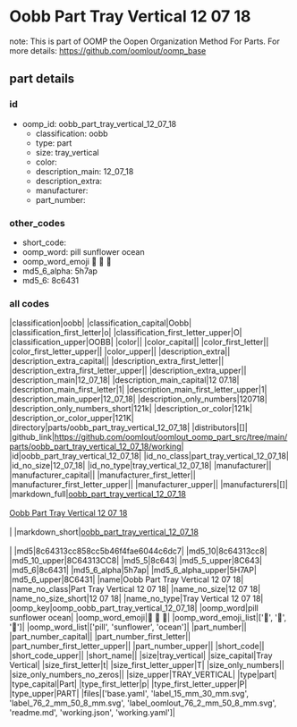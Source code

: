 # Oobb Part Tray Vertical 12 07 18  

note: This is part of OOMP the Oopen Organization Method For Parts. For more details: https://github.com/oomlout/oomp_base

##  part details





### id
* oomp_id: oobb_part_tray_vertical_12_07_18
  * classification: oobb
  * type: part
  * size: tray_vertical
  * color: 
  * description_main: 12_07_18
  * description_extra: 
  * manufacturer: 
  * part_number: 

### other_codes
* short_code: 
* oomp_word: pill sunflower ocean
* oomp_word_emoji :pill: :sunflower: :ocean:
* md5_6_alpha: 5h7ap
* md5_6: 8c6431

### all codes 
|classification|oobb|
|classification_capital|Oobb|
|classification_first_letter|o|
|classification_first_letter_upper|O|
|classification_upper|OOBB|
|color||
|color_capital||
|color_first_letter||
|color_first_letter_upper||
|color_upper||
|description_extra||
|description_extra_capital||
|description_extra_first_letter||
|description_extra_first_letter_upper||
|description_extra_upper||
|description_main|12_07_18|
|description_main_capital|12 07.18|
|description_main_first_letter|1|
|description_main_first_letter_upper|1|
|description_main_upper|12_07_18|
|description_only_numbers|120718|
|description_only_numbers_short|121k|
|description_or_color|121k|
|description_or_color_upper|121K|
|directory|parts/oobb_part_tray_vertical_12_07_18|
|distributors|[]|
|github_link|https://github.com/oomlout/oomlout_oomp_part_src/tree/main/parts/oobb_part_tray_vertical_12_07_18/working|
|id|oobb_part_tray_vertical_12_07_18|
|id_no_class|part_tray_vertical_12_07_18|
|id_no_size|12_07_18|
|id_no_type|tray_vertical_12_07_18|
|manufacturer||
|manufacturer_capital||
|manufacturer_first_letter||
|manufacturer_first_letter_upper||
|manufacturer_upper||
|manufacturers|[]|
|markdown_full|[oobb_part_tray_vertical_12_07_18](https://github.com/oomlout/oomlout_oomp_part_src/tree/main/parts/oobb_part_tray_vertical_12_07_18/working)<br>[](https://github.com/oomlout/oomlout_oomp_part_src/tree/main/parts/oobb_part_tray_vertical_12_07_18/working)<br>[Oobb Part Tray Vertical 12 07 18](https://github.com/oomlout/oomlout_oomp_part_src/tree/main/parts/oobb_part_tray_vertical_12_07_18/working)<br><br>|
|markdown_short|[oobb_part_tray_vertical_12_07_18](https://github.com/oomlout/oomlout_oomp_part_src/tree/main/parts/oobb_part_tray_vertical_12_07_18/working)<br><br>|
|md5|8c64313cc858cc5b46f4fae6044c6dc7|
|md5_10|8c64313cc8|
|md5_10_upper|8C64313CC8|
|md5_5|8c643|
|md5_5_upper|8C643|
|md5_6|8c6431|
|md5_6_alpha|5h7ap|
|md5_6_alpha_upper|5H7AP|
|md5_6_upper|8C6431|
|name|Oobb Part Tray Vertical 12 07 18|
|name_no_class|Part Tray Vertical 12 07 18|
|name_no_size|12 07 18|
|name_no_size_short|12 07 18|
|name_no_type|Tray Vertical 12 07 18|
|oomp_key|oomp_oobb_part_tray_vertical_12_07_18|
|oomp_word|pill sunflower ocean|
|oomp_word_emoji|:pill: :sunflower: :ocean:|
|oomp_word_emoji_list|[':pill:', ':sunflower:', ':ocean:']|
|oomp_word_list|['pill', 'sunflower', 'ocean']|
|part_number||
|part_number_capital||
|part_number_first_letter||
|part_number_first_letter_upper||
|part_number_upper||
|short_code||
|short_code_upper||
|short_name||
|size|tray_vertical|
|size_capital|Tray Vertical|
|size_first_letter|t|
|size_first_letter_upper|T|
|size_only_numbers||
|size_only_numbers_no_zeros||
|size_upper|TRAY_VERTICAL|
|type|part|
|type_capital|Part|
|type_first_letter|p|
|type_first_letter_upper|P|
|type_upper|PART|
|files|['base.yaml', 'label_15_mm_30_mm.svg', 'label_76_2_mm_50_8_mm.svg', 'label_oomlout_76_2_mm_50_8_mm.svg', 'readme.md', 'working.json', 'working.yaml']|
